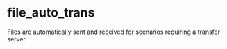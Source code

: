 # file_auto_trans
Files are automatically sent and received for scenarios requiring a transfer server
